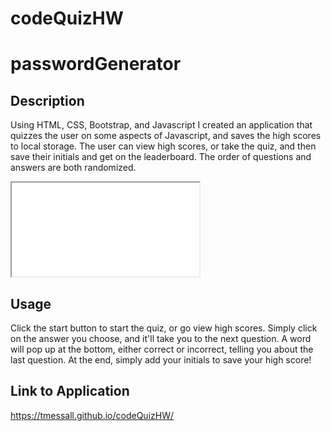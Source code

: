 # codeQuizHW

# passwordGenerator

## Description

Using HTML, CSS, Bootstrap, and Javascript I created an application that quizzes the user on some aspects of Javascript, and saves the high scores to local storage. The user can view high scores, or take the quiz, and then save their initials and get on the leaderboard. The order of questions and answers are both randomized.

<iframe src="./assets/images/codequiz.webm" title="video"></iframe>

## Usage

Click the start button to start the quiz, or go view high scores. Simply click on the answer you choose, and it'll take you to the next question. A word will pop up at the bottom, either correct or incorrect, telling you about the last question. At the end, simply add your initials to save your high score!

## Link to Application

https://tmessall.github.io/codeQuizHW/